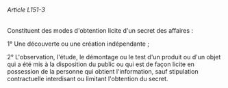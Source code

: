 ###### Article L151-3

Constituent des modes d'obtention licite d'un secret des affaires :

1° Une découverte ou une création indépendante ;

2° L'observation, l'étude, le démontage ou le test d'un produit ou d'un objet qui a été mis à la disposition du public ou qui est de façon licite en possession de la personne qui obtient l'information, sauf stipulation contractuelle interdisant ou limitant l'obtention du secret.

